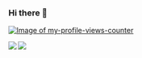 ### Hi there 👋

[![Image of my-profile-views-counter](https://github.com/gayanbertlandhvoice/my-profile-views-counter/blob/master/svg/372372861/badge.svg)](https://github.com/bertlandh/my-profile-views-counter/blob/master/readme/372372861/week.md)

<img align="left" src="https://github-readme-stats.vercel.app/api?username=bertlandh&count_private=true&line_height=21&show_icons=true&hide_border=true&theme=midnight-purple"/>
<img align="left" src="https://github-readme-stats.vercel.app/api/top-langs/?username=bertlandh&layout=compact&card_width=445&hide_border=true&theme=midnight-purple"/>

<!--
**bertlandh/bertlandh** is a ✨ _special_ ✨ repository because its `README.md` (this file) appears on your GitHub profile.

Here are some ideas to get you started:

- 🔭 I’m currently working on ..
- 🌱 I’m currently learning ...
- 👯 I’m looking to collaborate on ...
- 🤔 I’m looking for help with ...
- 💬 Ask me about ...
- 📫 How to reach me: ...
- 😄 Pronouns: ...
- ⚡ Fun fact: ...
-->



